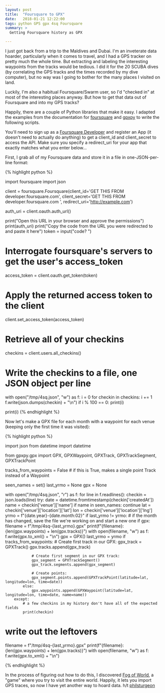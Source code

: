 ```yaml
---
layout: post
title:  "Foursquare to GPX"
date:   2018-01-21 12:22:00
tags: python GPS gpx 4sq Foursquare
summary: >
  Getting Foursquare history as GPX

---
```


I just got back from a trip to the Maldives and Dubai. I'm an inveterate data hoarder,
particularly when it comes to travel, and I had a GPS tracker on pretty much the whole
time. But extracting and labeling the interesting waypoints from the tracks would be
tedious. I did it for the 20 SCUBA dives (by correlating the GPS tracks and the times
recorded by my dive computer), but no way was I going to bother for the many places I
visited on land.

Luckily, I'm also a habitual Foursquare/Swarm user, so I'd "checked in" at most of the
interesting places anyway. But how to get that data out of Foursquare and into my GPS
tracks?

Happily, there are a couple of Python libraries that make it easy. I adapted the examples
from the documentation for [foursquare](https://github.com/mLewisLogic/foursquare) and
[gpxpy](https://github.com/tkrajina/gpxpy) to write the following scripts.

You'll need to sign up as a [Foursquare Developer](https://developer.foursquare.com/)
and register an App (it doesn't need to actually do anything) to get a client_id
and client_secret to access the API. Make sure you specify a redirect_uri for your
app that exactly matches what you enter below...

First, I grab all of my Foursquare data and store it in a file in one-JSON-per-line format:

{% highlight python %}

import foursquare
import json

client = foursquare.Foursquare(client_id='GET THIS FROM developer.foursquare.com',
                               client_secret='GET THIS FROM developer.foursquare.com ',
                               redirect_uri='http://example.com')

auth_uri = client.oauth.auth_url()

print("Open this URL in your browser and approve the permissions")
print(auth_uri)
print("Copy the code from the URL you were redirected to and paste it here")
token = input("code? ")

# Interrogate foursquare's servers to get the user's access_token
access_token = client.oauth.get_token(token)

# Apply the returned access token to the client
client.set_access_token(access_token)

# Retrieve all of your checkins
checkins = client.users.all_checkins()

# Write the checkins to a file, one JSON object per line
with open("/tmp/4sq.json", "w") as f:
    i = 0
    for checkin in checkins:
        i += 1
        f.write(json.dumps(checkin) + "\n")
        if i % 100 == 0:
            print(i)

print(i)
{% endhighlight %}

Now let's make a GPX file for each month with a waypoint for each venue 
(keeping only the first time it was visited):

{% highlight python %}

import json
from datetime import datetime

from gpxpy.gpx import GPX, GPXWaypoint, GPXTrack, GPXTrackSegment, GPXTrackPoint

tracks_from_waypoints = False  # if this is True, makes a single point Track instead of a Waypoint

seen_names = set()
last_yrmo = None
gpx = None

with open("/tmp/4sq.json", "r") as f:
    for line in f.readlines():
        checkin = json.loads(line)
        try:
            date = datetime.fromtimestamp(checkin['createdAt'])
            name = checkin['venue']['name']
            if name in seen_names:
                continue
            lat = checkin['venue']['location']['lat']
            lon = checkin['venue']['location']['lng']
            yrmo = f"{date.year}-{date.month:02}"
            if last_yrmo != yrmo:
                # if the month has changed, save the file we're working on and start a new one
                if gpx:
                    filename = f"/tmp/4sq-{last_yrmo}.gpx"
                    print(f"{filename}: {len(gpx.waypoints) + len(gpx.tracks)}")
                    with open(filename, "w") as f:
                        f.write(gpx.to_xml() + "\n")
                gpx = GPX()
                last_yrmo = yrmo
            if tracks_from_waypoints:
                # Create first track in our GPX:
                gpx_track = GPXTrack()
                gpx.tracks.append(gpx_track)

                # Create first segment in our GPX track:
                gpx_segment = GPXTrackSegment()
                gpx_track.segments.append(gpx_segment)

                # Create points:
                gpx_segment.points.append(GPXTrackPoint(latitude=lat, longitude=lon, time=date))
            else:
                gpx.waypoints.append(GPXWaypoint(latitude=lat, longitude=lon, time=date, name=name))
        except:
            # a few checkins in my history don't have all of the expected fields
            print(checkin)

# write out the leftovers
filename = f"/tmp/4sq-{last_yrmo}.gpx"
print(f"{filename}: {len(gpx.waypoints) + len(gpx.tracks)}")
with open(filename, "w") as f:
    f.write(gpx.to_xml() + "\n")

{% endhighlight %}

In the process of figuring out how to do this, I discovered [Fog of World](https://fogofworld.com),
a "game" where you try to visit the entire world. Happily, it lets you import GPS traces, so now
I have yet another way to hoard data. h/t [philsturgeon](https://gist.github.com/philsturgeon/4431748)
